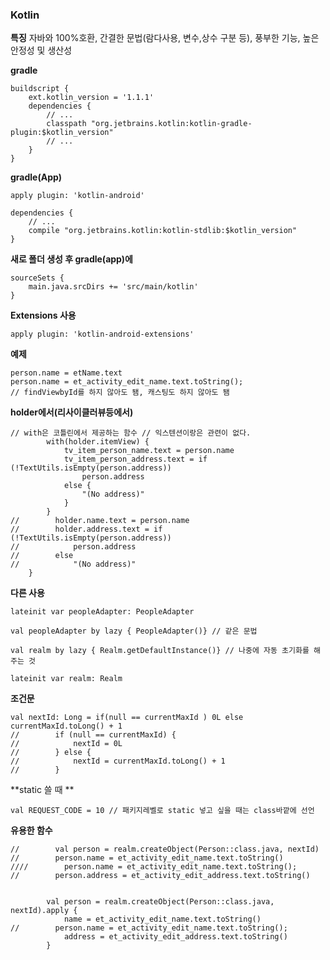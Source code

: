 ### **Kotlin**

**특징**
 자바와 100%호환, 간결한 문법(람다사용, 변수,상수 구분 등), 풍부한 기능, 높은 안정성 및 생산성


**gradle**

	buildscript {
	    ext.kotlin_version = '1.1.1'
	    dependencies {
	        // ...
	        classpath "org.jetbrains.kotlin:kotlin-gradle-plugin:$kotlin_version"
	        // ...
	    }
	}


**gradle(App)**

	apply plugin: 'kotlin-android'
	
	dependencies {
	    // ...
	    compile "org.jetbrains.kotlin:kotlin-stdlib:$kotlin_version"
	}



**새로 폴더 생성 후 gradle(app)에**


    sourceSets {
        main.java.srcDirs += 'src/main/kotlin'
    }




**Extensions 사용**

	apply plugin: 'kotlin-android-extensions'


**예제**

	person.name = etName.text
    person.name = et_activity_edit_name.text.toString();
    // findViewbyId를 하지 않아도 됌, 캐스팅도 하지 않아도 됌


**holder에서(리사이클러뷰등에서)**

	// with은 코틀린에서 제공하는 함수 // 익스텐션이랑은 관련이 없다.
	        with(holder.itemView) {
	            tv_item_person_name.text = person.name
	            tv_item_person_address.text = if (!TextUtils.isEmpty(person.address))
	                person.address
	            else {
	                "(No address)"
	            }
	        }
	//        holder.name.text = person.name
	//        holder.address.text = if (!TextUtils.isEmpty(person.address))
	//            person.address
	//        else
	//            "(No address)"
	    }

**다른 사용**

	lateinit var peopleAdapter: PeopleAdapter
	    
	val peopleAdapter by lazy { PeopleAdapter()} // 같은 문법

    val realm by lazy { Realm.getDefaultInstance()} // 나중에 자동 초기화를 해주는 것

    lateinit var realm: Realm



**조건문**

	val nextId: Long = if(null == currentMaxId ) 0L else currentMaxId.toLong() + 1
	//        if (null == currentMaxId) {
	//            nextId = 0L
	//        } else {
	//            nextId = currentMaxId.toLong() + 1
	//        }

**static 쓸 때 **

	val REQUEST_CODE = 10 // 패키지레벨로 static 넣고 싶을 때는 class바깥에 선언

**유용한 함수**

	//        val person = realm.createObject(Person::class.java, nextId)
	//        person.name = et_activity_edit_name.text.toString()
	////        person.name = et_activity_edit_name.text.toString();
	//        person.address = et_activity_edit_address.text.toString()
	
	
	        val person = realm.createObject(Person::class.java, nextId).apply {
	            name = et_activity_edit_name.text.toString()
	//        person.name = et_activity_edit_name.text.toString();
	            address = et_activity_edit_address.text.toString()
	        }